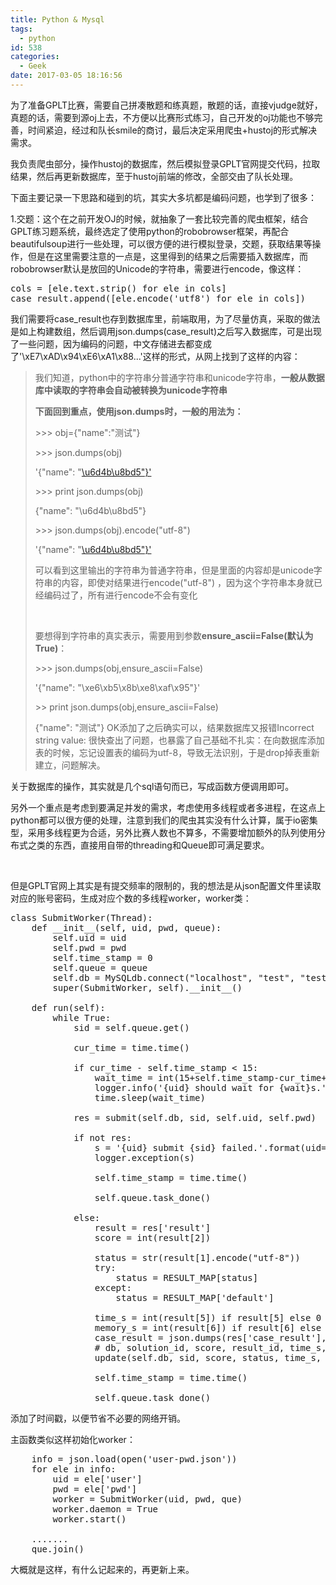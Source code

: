 ```yaml
---
title: Python & Mysql
tags:
  - python
id: 538
categories:
  - Geek
date: 2017-03-05 18:16:56
---
```


为了准备GPLT比赛，需要自己拼凑散题和练真题，散题的话，直接vjudge就好，真题的话，需要到源oj上去，不方便以比赛形式练习，自己开发的oj功能也不够完善，时间紧迫，经过和队长smile的商讨，最后决定采用爬虫+hustoj的形式解决需求。

我负责爬虫部分，操作hustoj的数据库，然后模拟登录GPLT官网提交代码，拉取结果，然后再更新数据库，至于hustoj前端的修改，全部交由了队长处理。

下面主要记录一下思路和碰到的坑，其实大多坑都是编码问题，也学到了很多：

1.交题：这个在之前开发OJ的时候，就抽象了一套比较完善的爬虫框架，结合GPLT练习题系统，最终选定了使用python的robobrowser框架，再配合beautifulsoup进行一些处理，可以很方便的进行模拟登录，交题，获取结果等操作，但是在这里需要注意的一点是，这里得到的结果之后需要插入数据库，而robobrowser默认是放回的Unicode的字符串，需要进行encode，像这样：
<pre class="lang:python decode:true ">cols = [ele.text.strip() for ele in cols]
case_result.append([ele.encode('utf8') for ele in cols])</pre>
我们需要将case_result也存到数据库里，前端取用，为了尽量仿真，采取的做法是如上构建数组，然后调用json.dumps(case_result)之后写入数据库，可是出现了一些问题，因为编码的问题，中文存储进去都变成了'\xE7\xAD\x94\xE6\xA1\x88...'这样的形式，从网上找到了这样的内容：
> 我们知道，python中的字符串分普通字符串和unicode字符串，**一般从数据库中读取的字符串会自动被转换为unicode字符串**
> 
> 
> **下面回到重点，使用json.dumps时，一般的用法为：**
> 
> 
> &gt;&gt;&gt; obj={"name":"测试"}
> 
> 
> &gt;&gt;&gt; json.dumps(obj)
> 
> '{"name": "[\\u6d4b\\u8bd5"}'](file://u6d4b//u8bd5%22%7D)
> 
> 
> &gt;&gt;&gt; print json.dumps(obj)
> 
> {"name": "\u6d4b\u8bd5"}
> 
> 
> &gt;&gt;&gt; json.dumps(obj).encode("utf-8")
> 
> '{"name": "[\\u6d4b\\u8bd5"}'](file://u6d4b//u8bd5%22%7D)
> 
> 
> 可以看到这里输出的字符串为普通字符串，但是里面的内容却是unicode字符串的内容，即使对结果进行encode("utf-8") ，因为这个字符串本身就已经编码过了，所有进行encode不会有变化
> 
> 
> &nbsp;
> 
> 
> 要想得到字符串的真实表示，需要用到参数**ensure_ascii=False(默认为True)**：
> 
> 
> &gt;&gt;&gt; json.dumps(obj,ensure_ascii=False)
> 
> '{"name": "\xe6\xb5\x8b\xe8\xaf\x95"}'
> 
> 
> &gt;&gt; print json.dumps(obj,ensure_ascii=False)
> 
> {"name": "测试"}
OK添加了之后确实可以，结果数据库又报错Incorrect string value: 很快查出了问题，也暴露了自己基础不扎实：在向数据库添加表的时候，忘记设置表的编码为utf-8，导致无法识别，于是drop掉表重新建立，问题解决。

关于数据库的操作，其实就是几个sql语句而已，写成函数方便调用即可。

另外一个重点是考虑到要满足并发的需求，考虑使用多线程或者多进程，在这点上python都可以很方便的处理，注意到我们的爬虫其实没有什么计算，属于io密集型，采用多线程更为合适，另外比赛人数也不算多，不需要增加额外的队列使用分布式之类的东西，直接用自带的threading和Queue即可满足要求。

&nbsp;

但是GPLT官网上其实是有提交频率的限制的，我的想法是从json配置文件里读取对应的账号密码，生成对应个数的多线程worker，worker类：
<pre class="lang:python decode:true ">class SubmitWorker(Thread):
    def __init__(self, uid, pwd, queue):
        self.uid = uid
        self.pwd = pwd
        self.time_stamp = 0
        self.queue = queue
        self.db = MySQLdb.connect("localhost", "test", "test", "oj", charset='utf8')
        super(SubmitWorker, self).__init__()

    def run(self):
        while True:
            sid = self.queue.get()

            cur_time = time.time()

            if cur_time - self.time_stamp &lt; 15:
                wait_time = int(15+self.time_stamp-cur_time+1)
                logger.info('{uid} should wait for {wait}s.'.format(uid=self.uid, wait=wait_time))
                time.sleep(wait_time)

            res = submit(self.db, sid, self.uid, self.pwd)

            if not res:
                s = '{uid} submit {sid} failed.'.format(uid=self.uid, sid=sid)
                logger.exception(s)

                self.time_stamp = time.time()

                self.queue.task_done()

            else:
                result = res['result']
                score = int(result[2])

                status = str(result[1].encode("utf-8"))
                try:
                    status = RESULT_MAP[status]
                except:
                    status = RESULT_MAP['default']

                time_s = int(result[5]) if result[5] else 0
                memory_s = int(result[6]) if result[6] else 0
                case_result = json.dumps(res['case_result'], ensure_ascii=False)
                # db, solution_id, score, result_id, time_s, memory_s, case_result
                update(self.db, sid, score, status, time_s, memory_s, case_result)

                self.time_stamp = time.time()

                self.queue.task_done()</pre>
添加了时间戳，以便节省不必要的网络开销。

主函数类似这样初始化worker：
<pre class="lang:python decode:true">    info = json.load(open('user-pwd.json'))
    for ele in info:
        uid = ele['user']
        pwd = ele['pwd']
        worker = SubmitWorker(uid, pwd, que)
        worker.daemon = True
        worker.start()

    .......
    que.join()</pre>
大概就是这样，有什么记起来的，再更新上来。